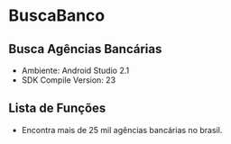 # BuscaBanco
Busca Agências Bancárias
------------------------
- Ambiente: Android Studio 2.1
- SDK Compile Version: 23

Lista de Funções
----------------
- Encontra mais de 25 mil agências bancárias no brasil.
